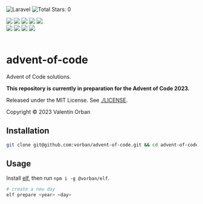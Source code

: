 ![Laravel](https://img.shields.io/badge/laravel-%23FF2D20.svg?style=for-the-badge&logo=laravel&logoColor=white)
![Total Stars: 0](https://img.shields.io/badge/total_stars%20⭐-0-yellow?style=for-the-badge)

<div>
    <img src="https://img.shields.io/badge/2015%20⭐-0-yellow">
    <img src="https://img.shields.io/badge/2016%20⭐-0-yellow">
    <img src="https://img.shields.io/badge/2017%20⭐-0-yellow">
    <img src="https://img.shields.io/badge/2018%20⭐-0-yellow">
    <img src="https://img.shields.io/badge/2019%20⭐-0-yellow">
</div>
<div>
    <img src="https://img.shields.io/badge/2020%20⭐-0-yellow">
    <img src="https://img.shields.io/badge/2021%20⭐-0-yellow">
    <img src="https://img.shields.io/badge/2022%20⭐-0-yellow">
    <img src="https://img.shields.io/badge/2023%20⭐-0-yellow">
</div>
<br />

# advent-of-code
Advent of Code solutions.

**This repository is currently in preparation for the Advent of Code 2023.**

Released under the MIT License.
See <a href="./LICENSE">./LICENSE</a>.

Copyright :copyright: 2023 Valentin Orban

## Installation

```sh
git clone git@github.com:vorban/advent-of-code.git && cd advent-of-code
```

## Usage

Install [elf](https://github.com/vorban/elf), then run `npm i -g @vorban/elf`.

```sh
# create a new day
elf prepare <year> <day>
```
